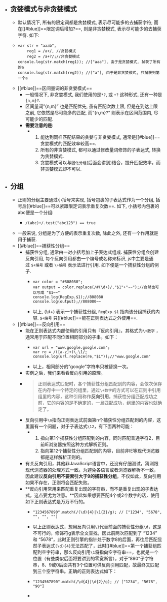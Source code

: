 - ## 贪婪模式与非贪婪模式
	- 默认情况下, 所有的限定词都是贪婪模式, 表示尽可能多的去捕获字符; 而在[[#blue]]==限定词后增加?==, 则是非贪婪模式, 表示尽可能少的去捕获字符. 如下:
	- ```
	  var str = "aaab",
	      reg1 = /a+/, //贪婪模式
	      reg2 = /a+?/;//非贪婪模式
	  console.log(str.match(reg1)); //["aaa"], 由于是贪婪模式, 捕获了所有的a
	  console.log(str.match(reg2)); //["a"], 由于是非贪婪模式, 只捕获到第一个a
	  ```
	- [[#blue]]==区间量词的非贪婪模式==
		- 一般情况下, 非贪婪模式, 我们使用的是`*?`, 或 `+?` 这种形式, 还有一种是 `{n,m}?`.
		- 区间量词”{n,m}” 也是匹配优先, 虽有匹配次数上限, 但是在到达上限之前, 它依然是尽可能多的匹配, 而”{n,m}?” 则表示在区间范围内, 尽可能少的匹配.
		- **需要注意的是**:
			- 1. 能达到同样匹配结果的贪婪与非贪婪模式, 通常是[[#blue]]==贪婪模式的匹配效率较高==.
			  2. 所有的非贪婪模式, 都可以通过修改量词修饰的子表达式, 转换为贪婪模式.
			  3. 贪婪模式可以与`固化分组`(后面会讲到)结合，提升匹配效率，而非贪婪模式却不可以.
- ## 分组
	- 正则的分组主要通过小括号来实现, 括号包裹的子表达式作为一个分组, 括号后[[#blue]]==可以紧跟限定词表示重复次数==. 如下, 小括号内包裹的abc便是一个分组:
		- ```
		  /(abc)+/.test("abc123") == true
		  ```
	- 一般来说, 分组是为了方便的表示重复次数, 除此之外, 还有一个作用就是用于捕获.
	- [[#blue]]==捕获性分组==
		- 捕获性分组, 通常由一对小括号加上子表达式组成. 捕获性分组会创建反向引用, 每个反向引用都由一个编号或名称来标识, js中主要是通过 `$+编号` 或者 `\+编号` 表示法进行引用. 如下便是一个捕获性分组的例子.
			- ```
			  var color = "#808080";
			  var output = color.replace(/#(\d+)/,"$1"+"~~");//自然也可以写成 "$1~~"
			  console.log(RegExp.$1);//808080
			  console.log(output);//808080~~
			  ```
			- 以上, (\d+) 表示一个捕获性分组, `RegExp.$1` 指向该分组捕获的内容. `$+编号` 只[[#blue]]==能在正则表达式之外使用==.
	- [[#blue]]==反向引用==
		- 能在正则表达式内部使用的引用只有『反向引用』，其格式为`\+数字` ，通常用于匹配不同位置相同部分的子串。如下：
			- ```
			  var url = "www.google.google.com";
			  var re = /([a-z]+)\.\1/;
			  console.log(url.replace(re,"$1"));//"www.google.com"
			  ```
			- 以上，相同部分的”google”字符串只被替换一次。
		- 实例之后，我们来看看反向引用的原理。
		- > 正则表达式匹配时，各个捕获性分组匹配到的内容，会依次保存在内存中一个特定的组里，通过`\+数字`的方式可以在正则中引用组里的内容，这种引用称作**反向引用**。捕获性分组匹配成功之前，它的内容的是不确定的，一旦匹配成功，组里的内容也就确定了。
		- 反向引用中`\n`指向正则表达式前面第n个捕获性分组匹配到的内容，这里面有一个问题，对于子表达式`\12`，有下面两种可能：
			- 1. 指向第1个捕获性分组匹配到的内容，同时匹配普通字符2，目前IE浏览器按照这种方式解析正则。
			  2. 指向第12个捕获性分组匹配到的内容，目前非IE等现代浏览器都是这样解析正则的。
		- 有关反向引用，其他非JavaScript语言中，还没有仔细测试，猜测跟现代浏览器的处理方式一致。为避免各语言或者浏览器解析不一致，因此建议**反向引用不要索引大于9的捕获性分组**。不仅如此，反向引用如果不存在，正则将会匹配失败。
		- **反向引用常用来匹配重复出现的字符串，而不是重复出现的子表达式，这点要尤为注意。**因此如果想要匹配4个或2个数字的话，使用如下正则表达式是万万不行的。
			- ```
			  "1234567890".match(/(\d){4}|\1{2}/g); // ["1234", "5678", "", "", ""]
			  ```
			- 以上正则表达式，想用反向引用`\1`代替前面的捕获性分组`\d`，这是不可行的。修饰符g表示全文查找，因此前两次匹配到了 “1234” 和 “5678”，此时正则引擎的指针处于数字8的后面，再往后匹配显然子表达式`(\d){4}`无法匹配了，此时[[#blue]]==第一个捕获组匹配到空字符串，那么反向引用`\1`将指向空字符串==，也就是一个位置（有些类似后面将要讲到的零宽断言），对于”890”子字符串，8、9或0后面共有3个位置可供反向引用匹配，故最终又匹配到三个空字符串。正确的正则表达式如下：
			- ```
			  "1234567890".match(/\d{4}|\d{2}/g); // ["1234", "5678", "90"]
			  ```
			-